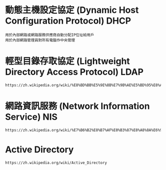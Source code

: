 # 動態主機設定協定 (Dynamic Host Configuration Protocol) DHCP
~~~
用於內部網路或網路服務供應商自動分配IP位址給用戶
用於內部網路管理員對所有電腦作中央管理
~~~
# 輕型目錄存取協定 (Lightweight Directory Access Protocol) LDAP
~~~
https://zh.wikipedia.org/wiki/%E8%BD%BB%E5%9E%8B%E7%9B%AE%E5%BD%95%E8%AE%BF%E9%97%AE%E5%8D%8F%E8%AE%AE
~~~
# 網路資訊服務 (Network Information Service) NIS
~~~
https://zh.wikipedia.org/wiki/%E7%B6%B2%E8%B7%AF%E8%B3%87%E8%A8%8A%E6%9C%8D%E5%8B%99
~~~
# Active Directory
~~~
https://zh.wikipedia.org/wiki/Active_Directory
~~~

